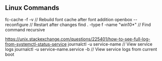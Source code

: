 ## Linux Commands 
fc-cache -f -v                  // Rebuild font cache after font addition
openbox --reconfigure           // Restart after changes 
find . -type f -name "win10*"   // Find command recursive

https://unix.stackexchange.com/questions/225401/how-to-see-full-log-from-systemctl-status-service
journalctl -u service-name              // View service logs
journalctl -u service-name.service -b   // View service logs from current boot
